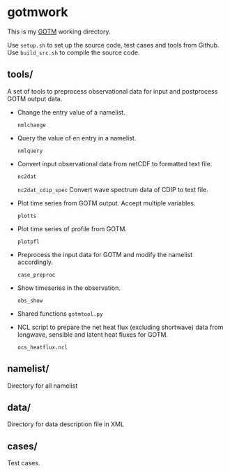 # gotmwork #

This is my [GOTM](http://gotm.net) working directory.

Use `setup.sh` to set up the source code, test cases and tools from Github. Use `build_src.sh` to compile the source code.


## tools/ ##

A set of tools to preprocess observational data for input and postprocess GOTM output data.

- Change the entry value of a namelist.

  `nmlchange`

- Query the value of en entry in a namelist.

  `nmlquery`

- Convert input observational data from netCDF to formatted text file.

  `nc2dat`

  `nc2dat_cdip_spec` Convert wave spectrum data of CDIP to text file.

- Plot time series from GOTM output. Accept multiple variables.

  `plotts`

- Plot time series of profile from GOTM.

  `plotpfl`

- Preprocess the input data for GOTM and modify the namelist accordingly.

  `case_preproc`

- Show timeseries in the observation.

  `obs_show`

- Shared functions
  `gotmtool.py`

- NCL script to prepare the net heat flux (excluding shortwave) data from longwave, sensible and latent heat fluxes for GOTM.

  `ocs_heatflux.ncl`


## namelist/ ##

Directory for all namelist


## data/ ##

Directory for data description file in XML


## cases/ ##

Test cases.
